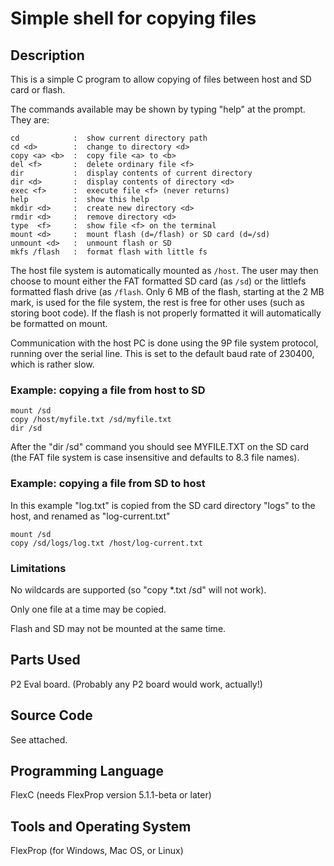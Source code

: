 # Simple shell for copying files

## Description

This is a simple C program to allow copying of files between host and SD card or flash.

The commands available may be shown by typing "help" at the prompt. They are:
```
cd            :  show current directory path
cd <d>        :  change to directory <d>
copy <a> <b>  :  copy file <a> to <b>
del <f>       :  delete ordinary file <f>
dir           :  display contents of current directory
dir <d>       :  display contents of directory <d>
exec <f>      :  execute file <f> (never returns)
help          :  show this help
mkdir <d>     :  create new directory <d>
rmdir <d>     :  remove directory <d>
type  <f>     :  show file <f> on the terminal
mount <d>     :  mount flash (d=/flash) or SD card (d=/sd)
unmount <d>   :  unmount flash or SD
mkfs /flash   :  format flash with little fs
```


The host file system is automatically mounted as `/host`. The user may then choose to mount either the FAT formatted SD card (as `/sd`) or the littlefs formatted flash drive (as `/flash`. Only 6 MB of the flash, starting at the 2 MB mark, is used for the file system, the rest is free for other uses (such as storing boot code). If the flash is not properly formatted it will automatically be formatted on mount.

Communication with the host PC is done using the 9P file system protocol, running over the serial line. This is set to the default baud rate of 230400, which is rather slow.

### Example: copying a file from host to SD

```
mount /sd
copy /host/myfile.txt /sd/myfile.txt
dir /sd
```

After the "dir /sd" command you should see MYFILE.TXT on the SD card (the FAT file system is case insensitive and defaults to 8.3 file names).

### Example: copying a file from SD to host

In this example "log.txt" is copied from the SD card directory "logs" to the host, and renamed as "log-current.txt"
```
mount /sd
copy /sd/logs/log.txt /host/log-current.txt
```

### Limitations

No wildcards are supported (so "copy *.txt /sd" will not work).

Only one file at a time may be copied.

Flash and SD may not be mounted at the same time.

## Parts Used

P2 Eval board. (Probably any P2 board would work, actually!)

## Source Code

See attached.

## Programming Language

FlexC (needs FlexProp version 5.1.1-beta or later)

## Tools and Operating System

FlexProp (for Windows, Mac OS, or Linux)

